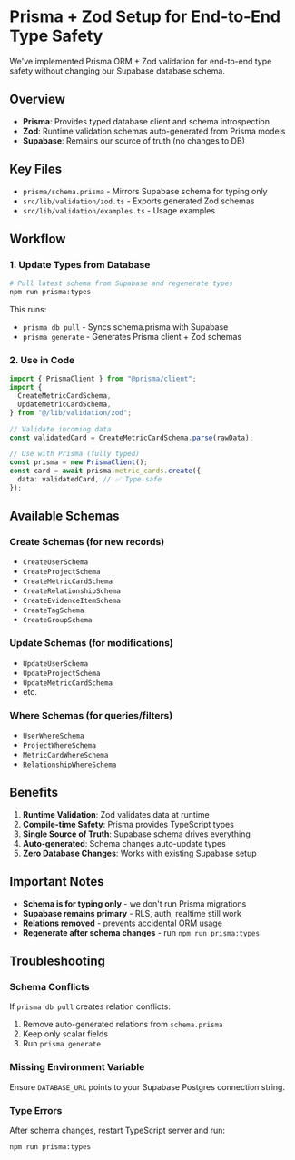 # Prisma + Zod Setup for End-to-End Type Safety

We've implemented Prisma ORM + Zod validation for end-to-end type safety without changing our Supabase database schema.

## Overview

- **Prisma**: Provides typed database client and schema introspection
- **Zod**: Runtime validation schemas auto-generated from Prisma models
- **Supabase**: Remains our source of truth (no changes to DB)

## Key Files

- `prisma/schema.prisma` - Mirrors Supabase schema for typing only
- `src/lib/validation/zod.ts` - Exports generated Zod schemas
- `src/lib/validation/examples.ts` - Usage examples

## Workflow

### 1. Update Types from Database

```bash
# Pull latest schema from Supabase and regenerate types
npm run prisma:types
```

This runs:

- `prisma db pull` - Syncs schema.prisma with Supabase
- `prisma generate` - Generates Prisma client + Zod schemas

### 2. Use in Code

```typescript
import { PrismaClient } from "@prisma/client";
import {
  CreateMetricCardSchema,
  UpdateMetricCardSchema,
} from "@/lib/validation/zod";

// Validate incoming data
const validatedCard = CreateMetricCardSchema.parse(rawData);

// Use with Prisma (fully typed)
const prisma = new PrismaClient();
const card = await prisma.metric_cards.create({
  data: validatedCard, // ✅ Type-safe
});
```

## Available Schemas

### Create Schemas (for new records)

- `CreateUserSchema`
- `CreateProjectSchema`
- `CreateMetricCardSchema`
- `CreateRelationshipSchema`
- `CreateEvidenceItemSchema`
- `CreateTagSchema`
- `CreateGroupSchema`

### Update Schemas (for modifications)

- `UpdateUserSchema`
- `UpdateProjectSchema`
- `UpdateMetricCardSchema`
- etc.

### Where Schemas (for queries/filters)

- `UserWhereSchema`
- `ProjectWhereSchema`
- `MetricCardWhereSchema`
- `RelationshipWhereSchema`

## Benefits

1. **Runtime Validation**: Zod validates data at runtime
2. **Compile-time Safety**: Prisma provides TypeScript types
3. **Single Source of Truth**: Supabase schema drives everything
4. **Auto-generated**: Schema changes auto-update types
5. **Zero Database Changes**: Works with existing Supabase setup

## Important Notes

- **Schema is for typing only** - we don't run Prisma migrations
- **Supabase remains primary** - RLS, auth, realtime still work
- **Relations removed** - prevents accidental ORM usage
- **Regenerate after schema changes** - run `npm run prisma:types`

## Troubleshooting

### Schema Conflicts

If `prisma db pull` creates relation conflicts:

1. Remove auto-generated relations from `schema.prisma`
2. Keep only scalar fields
3. Run `prisma generate`

### Missing Environment Variable

Ensure `DATABASE_URL` points to your Supabase Postgres connection string.

### Type Errors

After schema changes, restart TypeScript server and run:

```bash
npm run prisma:types
```
